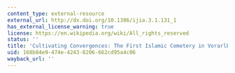 ```yaml
---
content_type: external-resource
external_url: http://dx.doi.org/10.1386/ijia.3.1.131_1
has_external_license_warning: true
license: https://en.wikipedia.org/wiki/All_rights_reserved
status: ''
title: 'Cultivating Convergences: The First Islamic Cemetery in Vorarlberg, Austria'
uid: 168b84e9-474e-4243-8206-662cd95a4c06
wayback_url: ''
---
```

